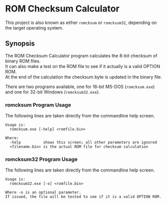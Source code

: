 # ROM Checksum Calculator

This project is also known as either ```romcksum``` or ```romcksum32```, depending on the target operating system.

## Synopsis

The ROM Checksum Calculator program calculates the 8-bit checksum of binary ROM files.\
It can also make a test on the ROM file to see if it actually is a valid OPTION ROM.\
At the end of the calculation the checksum byte is updated in the binary file.

There are two programs available, one for 16-bit MS-DOS (```romcksum.exe```) and one for 32-bit Windows (```romcksum32.exe```).

### romcksum Program Usage

The following lines are taken directly from the commandline help screen.

```
Usage is:
  romcksum.exe [-help] <romfile.bin>

Where:
  -help          shows this screen; all other parameters are ignored
  <filename.bin> is the actual ROM file for checksum calculation
```

### romcksum32 Program Usage

The following lines are taken directly from the commandline help screen.

```
Usage is:
  romcksum32.exe [-o] <romfile.bin>

Where -o is an optional parameter.
If issued, the file will be tested to see if it is a valid OPTION ROM.
```
